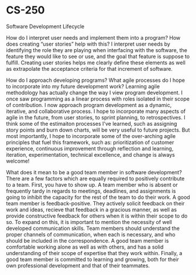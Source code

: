 # CS-250
Software Development Lifecycle

How do I interpret user needs and implement them into a program? How does creating “user stories” help with this?
   I interpret user needs by identifying the role they are playing when interfacing with the software, the feature they would like to see or use, and the goal that feature is suppose to fulfill. Creating user stories helps me clearly define these elements as well as extrapolate the acceptance criteria for that increment of software.
   
How do I approach developing programs? What agile processes do I hope to incorporate into my future development work?
   Learning agile methodology has actually change the way I view program development. I once saw programming as a linear process with roles isolated in their scope of contribution. I now approach program development as a dynamic, iterative, and collaborative process. I hope to incorporate many aspects of agile in the future, from user stories, to sprint planning, to retrospectives. I think some of the estimaiton processes I've learned, such as assigning story points and burn down charts, will be very useful to future projects. But most importantly, I hope to incorporate some of the over-arching agile principles that fuel this framework, such as: prioritization of customer experience, continuous improvement through reflection and learning, iteration, experimentation, technical excellence, and change is always welcome!
   
What does it mean to be a good team member in software development?
   There are a few factors which are equally required to positively contribute to a team. First, you have to show up. A team member who is absent or frequently tardy in regards to meetings, deadlines, and assignments is going to inhibit the capacity for the rest of the team to do their work. A good team member is feedback-positive. They actively solicit feedback on their work and ideas, recieve that feedback in a gracious manner, as well as provide constructive feedback for others when it is within their scope to do so. To expand on this, it is important to mention the necessity of well developed communication skills. Team members should understand the proper channels of communication, when each is necessary, and who should be included in the correspondence. A good team member is comfortable working alone as well as with others, and has a solid understanding of their scope of expertise that they work within. Finally, a good team member is committed to learning and growing, both for their own professional development and that of their teammates.
